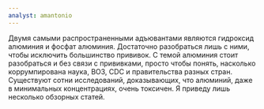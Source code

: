 ```yaml
---
analyst: amantonio
---
```


Двумя самыми распространенными адъювантами являются гидроксид алюминия и фосфат алюминия. Достаточно разобраться лишь с ними, чтобы исключить большинство прививок.
С темой алюминия стоит разобраться и без связи с прививками, просто чтобы понять, насколько коррумпирована наука, ВОЗ, CDC и правительства разных стран.
Существуют сотни исследований, доказывающих, что алюминий, даже в минимальных концентрациях, очень токсичен. Я приведу лишь несколько обзорных статей.
